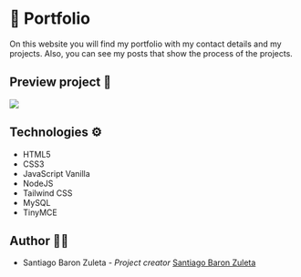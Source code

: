 # 💼 Portfolio

On this website you will find my portfolio with my contact details and my projects. Also, you can see my posts that show the process of the projects.

## Preview project 📸
![](https://i.imgur.com/YAQZtKk.png)

## Technologies ⚙️

- HTML5
- CSS3
- JavaScript Vanilla
- NodeJS
- Tailwind CSS
- MySQL
- TinyMCE

## Author 🦸‍♀️

- Santiago Baron Zuleta - *Project creator* [Santiago Baron Zuleta](https://github.com/santiagobaronz)
